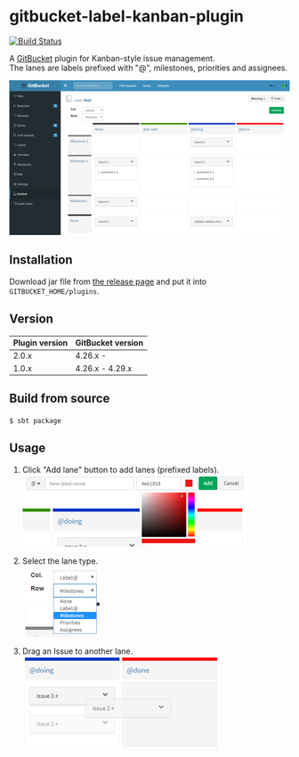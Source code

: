 # gitbucket-label-kanban-plugin
[![Build Status](https://travis-ci.org/kasancode/gitbucket-label-kanban-plugin.svg?branch=master)](https://travis-ci.org/kasancode/gitbucket-label-kanban-plugin)

A [GitBucket](https://github.com/gitbucket/gitbucket) plugin for Kanban-style issue management.  
The lanes are labels prefixed with "@", milestones, priorities and assignees.   

![Screenshot](./doc/screenshot.png)


## Installation

Download jar file from [the release page](https://github.com/kasancode/gitbucket-label-kanban-plugin/releases) and put it into `GITBUCKET_HOME/plugins`.

## Version

Plugin version|GitBucket version
:---|:---
2.0.x|4.26.x -
1.0.x|4.26.x - 4.29.x

## Build from source

`$ sbt package`

## Usage


1. Click "Add lane" button to add lanes (prefixed labels).  
![labelList](./doc/labels.png)

1. Select the lane type.   
![lanes](./doc/keys.png)

1. Drag an Issue to another lane.   
![dragging](./doc/dragging.png)

